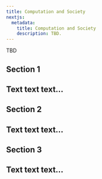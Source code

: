 ```yaml
---
title: Computation and Society
nextjs:
  metadata:
    title: Computation and Society
    description: TBD.
---
```


TBD

## Section 1
Text text text...
---

## Section 2
Text text text...
---

## Section 3
Text text text...
---

